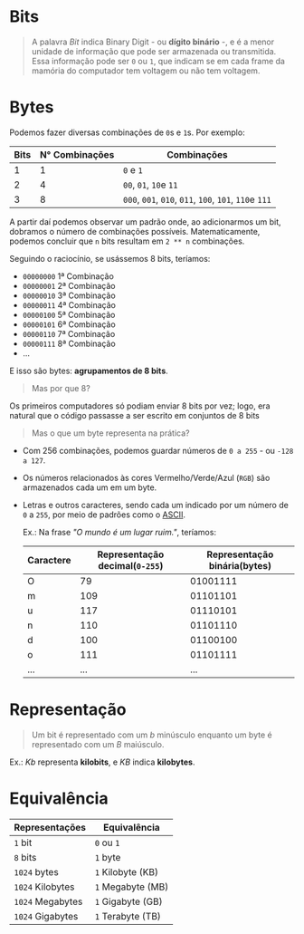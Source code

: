 # Bits

> A palavra *Bit* indica Binary Digit - ou **dígito binário** -, e é a menor unidade de informação que pode ser armazenada ou transmitida. Essa informação pode ser `0` ou `1`, que indicam se em cada frame da mamória do computador tem voltagem ou não tem voltagem.

# Bytes

Podemos fazer diversas combinações de `0`s e `1`s. Por exemplo:

| Bits | N° Combinações |                      Combinações                       |
|------|----------------|--------------------------------------------------------|
|    1 |              1 | `0` e `1`                                              |
|    2 |             4  | `00`, `01`, `10`e `11`                                 |
|    3 |            8   | `000`, `001`, `010`, `011`, `100`, `101`, `110`e `111` |

A partir daí podemos observar um padrão onde, ao adicionarmos um bit, dobramos o número de combinações possíveis. Matematicamente, podemos concluir que `n` bits resultam em `2 ** n` combinações.

Seguindo o raciocínio, se usássemos 8 bits, teríamos:

- `00000000` 1ª Combinação
- `00000001` 2ª Combinação
- `00000010` 3ª Combinação
- `00000011` 4ª Combinação
- `00000100` 5ª Combinação
- `00000101` 6ª Combinação
- `00000110` 7ª Combinação
- `00000111` 8ª Combinação
- ...

E isso são bytes: **agrupamentos de 8 bits**.

> Mas por que 8?

  Os primeiros computadores só podiam enviar 8 bits por vez; logo, era natural que o código passasse a ser escrito em conjuntos de 8 bits

> Mas o que um byte representa na prática?

  - Com 256 combinações, podemos guardar números de `0 a 255` - ou `-128 a 127`.

  - Os números relacionados às cores Vermelho/Verde/Azul (`RGB`) são armazenados cada um em um byte.

  - Letras e outros caracteres, sendo cada um indicado por um número de `0` a `255`, por meio de padrões como o [ASCII](http://www.ascii-code.com/).

    Ex.: Na frase *"O mundo é um lugar ruim."*, teríamos:

    | Caractere | Representação decimal(`0-255`) | Representação binária(bytes) |
    |-----------|--------------------------------|------------------------------|
    | O         | 79                             | 01001111                     |
    | m         | 109                            | 01101101                     |
    | u         | 117                            | 01110101                     |
    | n         | 110                            | 01101110                     |
    | d         | 100                            | 01100100                     |
    | o         | 111                            | 01101111                     |
    | ...       | ...                            | ...                          |

# Representação

> Um bit é representado com um *b* minúsculo enquanto um byte é representado com um *B* maiúsculo.

Ex.: *Kb* representa **kilobits**, e *KB* indica **kilobytes**.

# Equivalência

| Representações    | Equivalência      |
|-------------------|-------------------|
| `1` bit           | `0` ou `1`        |
| `8` bits          | `1` byte          |
| `1024` bytes      | `1` Kilobyte (KB) |
| `1024` Kilobytes  | `1` Megabyte (MB) |
| `1024` Megabytes  | `1` Gigabyte (GB) |
| `1024`  Gigabytes | `1` Terabyte (TB) |
